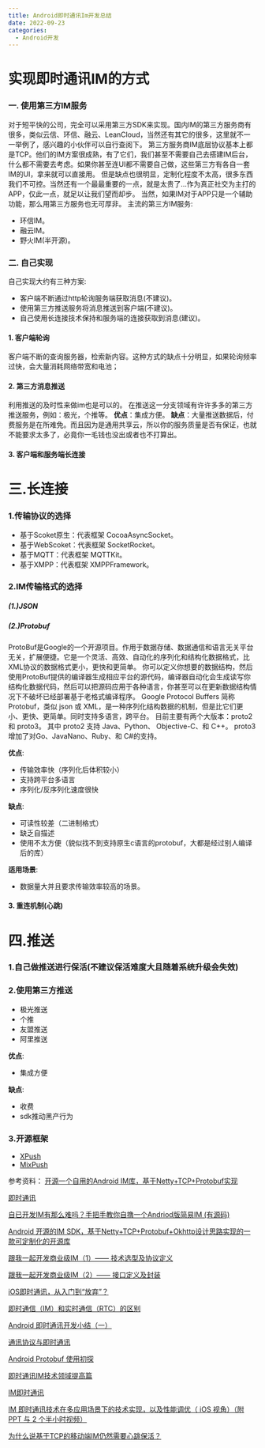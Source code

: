```yaml
---
title: Android即时通讯Im开发总结
date: 2022-09-23
categories: 
  - Android开发
---
```


# 实现即时通讯IM的方式
### 一. 使用第三方IM服务
对于短平快的公司，完全可以采用第三方SDK来实现。国内IM的第三方服务商有很多，类似云信、环信、融云、LeanCloud，当然还有其它的很多，这里就不一一举例了，感兴趣的小伙伴可以自行查阅下。
第三方服务商IM底层协议基本上都是TCP。他们的IM方案很成熟，有了它们，我们甚至不需要自己去搭建IM后台，什么都不需要去考虑。如果你甚至连UI都不需要自己做，这些第三方有各自一套IM的UI，拿来就可以直接用。
但是缺点也很明显，定制化程度不太高，很多东西我们不可控。当然还有一个最最重要的一点，就是太贵了...作为真正社交为主打的APP，仅此一点，就足以让我们望而却步。 当然，如果IM对于APP只是一个辅助功能，那么用第三方服务也无可厚非。
主流的第三方IM服务:
- 环信IM。
- 融云IM。
- 野火IM(半开源)。
### 二. 自己实现
自己实现大约有三种方案:
- 客户端不断通过http轮询服务端获取消息(不建议)。
- 使用第三方推送服务将消息推送到客户端(不建议)。
- 自己使用长连接技术保持和服务端的连接获取到消息(建议)。
#### 1. 客户端轮询
客户端不断的查询服务器，检索新内容。这种方式的缺点十分明显，如果轮询频率过快，会大量消耗网络带宽和电池；
#### 2. 第三方消息推送
利用推送的及时性来做im也是可以的。
在推送这一分支领域有许许多多的第三方推送服务，例如：极光，个推等。
**优点**：集成方便。
**缺点**：大量推送数据后，付费服务是在所难免。而且因为是通用共享云，所以你的服务质量是否有保证，也就不能要求太多了，必竟你一毛钱也没出或者也不打算出。
#### 3. 客户端和服务端长连接
# 三.长连接
### 1.传输协议的选择
- 基于Scoket原生：代表框架 CocoaAsyncSocket。
- 基于WebScoket：代表框架 SocketRocket。
- 基于MQTT：代表框架 MQTTKit。
- 基于XMPP：代表框架 XMPPFramework。
### 2.IM传输格式的选择
##### (1.)JSON
##### (2.)Protobuf
ProtoBuf是Google的一个开源项目。作用于数据存储、数据通信和语言无关平台无关，扩展便捷。它是一个灵活、高效、自动化的序列化和结构化数据格式，比XML协议的数据格式更小，更快和更简单。
你可以定义你想要的数据结构，然后使用ProtoBuf提供的编译器生成相应平台的源代码，编译器自动化会生成读写你结构化数据代码，然后可以把源码应用于各种语言，你甚至可以在更新数据结构情况下不破坏已经部署基于老格式编译程序。
Google Protocol Buffers 简称 Protobuf，类似 json 或 XML，是一种序列化结构数据的机制，但是比它们更小、更快、更简单。同时支持多语言，跨平台。 目前主要有两个大版本：proto2 和 proto3。 其中 proto2 支持 Java、Python、 Objective-C、和 C++。 proto3 增加了对Go、JavaNano、Ruby、和 C#的支持。

**优点**:
- 传输效率快（序列化后体积较小）
- 支持跨平台多语言
- 序列化/反序列化速度很快

**缺点**:
- 可读性较差（二进制格式）
- 缺乏自描述
- 使用不太方便（貌似找不到支持原生c语言的protobuf，大都是经过别人编译后的库）

**适用场景**:
- 数据量大并且要求传输效率较高的场景。

#### 3. 重连机制(心跳)

# 四.推送
### 1.自己做推送进行保活(不建议保活难度大且随着系统升级会失效)

### 2.使用第三方推送
- 极光推送
- 个推
- 友盟推送
- 阿里推送

**优点**:
- 集成方便

**缺点**:
- 收费
- sdk推动黑产行为

### 3.开源框架
- [XPush](https://github.com/xuexiangjys/XPush)
- [MixPush](https://github.com/taoweiji/MixPush)


参考资料：
[开源一个自用的Android IM库，基于Netty+TCP+Protobuf实现](https://juejin.cn/post/6844903815846559757)

[即时通讯](https://blog.csdn.net/u011518806/article/details/83586692?ops_request_misc=%257B%2522request%255Fid%2522%253A%2522161128240716780255282263%2522%252C%2522scm%2522%253A%252220140713.130102334.pc%255Fall.%2522%257D&request_id=161128240716780255282263&biz_id=0&utm_medium=distribute.pc_search_result.none-task-blog-2~all~first_rank_v2~rank_v29-2-83586692.pc_search_result_cache&utm_term=%E5%8D%B3%E6%97%B6%E9%80%9A%E8%AE%AF&spm=1018.2226.3001.4187)

[自已开发IM有那么难吗？手把手教你自撸一个Andriod版简易IM (有源码)](https://zhuanlan.zhihu.com/p/74649303)

[Android 开源的IM SDK，基于Netty+TCP+Protobuf+Okhttp设计思路实现的一款可定制化的开源库](https://blog.csdn.net/smile__dream/article/details/105681018)

[跟我一起开发商业级IM（1）—— 技术选型及协议定义](https://juejin.cn/post/6850037279839387662#heading-6)

[跟我一起开发商业级IM（2）—— 接口定义及封装](https://juejin.cn/post/6858448694644703246#heading-12)

[iOS即时通讯，从入门到“放弃”？](https://www.jianshu.com/p/2dbb360886a8)

[即时通信（IM）和实时通信（RTC）的区别](https://blog.csdn.net/elesos/article/details/82021493?ops_request_misc=%257B%2522request%255Fid%2522%253A%2522161128240716780255282263%2522%252C%2522scm%2522%253A%252220140713.130102334.pc%255Fall.%2522%257D&request_id=161128240716780255282263&biz_id=0&utm_medium=distribute.pc_search_result.none-task-blog-2~all~first_rank_v2~rank_v29-4-82021493.pc_search_result_cache&utm_term=%E5%8D%B3%E6%97%B6%E9%80%9A%E8%AE%AF&spm=1018.2226.3001.4187)

[Android 即时通讯开发小结（一）](https://blog.csdn.net/netease_im/article/details/80804071?ops_request_misc=%257B%2522request%255Fid%2522%253A%2522161128363316780274130920%2522%252C%2522scm%2522%253A%252220140713.130102334.pc%255Fall.%2522%257D&request_id=161128363316780274130920&biz_id=0&utm_medium=distribute.pc_search_result.none-task-blog-2~all~first_rank_v2~rank_v29-11-80804071.pc_search_result_cache&utm_term=Android%20IM&spm=1018.2226.3001.4187)

[通讯协议与即时通讯](https://www.jianshu.com/p/ca4aeabf55f6)

[Android Protobuf 使用初探](https://juejin.cn/post/6862238253194412039)

[即时通讯IM技术领域提高篇](https://juejin.cn/post/6844903555493527565)

[IM即时通讯](https://juejin.cn/post/6920147277906444301)

[IM 即时通讯技术在多应用场景下的技术实现，以及性能调优（ iOS 视角）（附 PPT 与 2 个半小时视频）](https://www.jianshu.com/p/8cd908148f9e)

[为什么说基于TCP的移动端IM仍然需要心跳保活？](http://www.52im.net/thread-281-1-1.html)